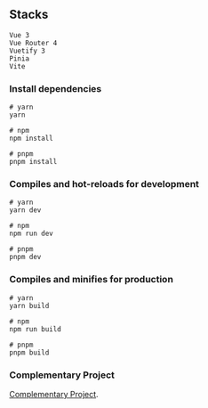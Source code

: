 ## Stacks

```
Vue 3
Vue Router 4
Vuetify 3
Pinia
Vite
```

### Install dependencies

```
# yarn
yarn

# npm
npm install

# pnpm
pnpm install
```

### Compiles and hot-reloads for development

```
# yarn
yarn dev

# npm
npm run dev

# pnpm
pnpm dev
```

### Compiles and minifies for production

```
# yarn
yarn build

# npm
npm run build

# pnpm
pnpm build
```

### Complementary Project

[Complementary Project](https://github.com/MacielSousa/patusco_api).
